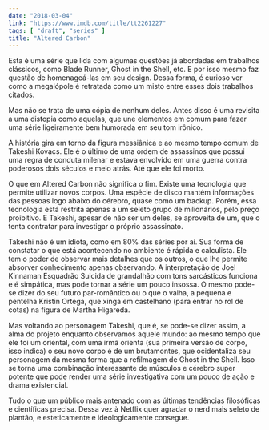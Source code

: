 ```yaml
---
date: "2018-03-04"
link: "https://www.imdb.com/title/tt2261227"
tags: [ "draft", "series" ]
title: "Altered Carbon"
---
```

Esta é uma série que lida com algumas questões já abordadas em trabalhos clássicos, como Blade Runner, Ghost in the Shell, etc. E por isso mesmo faz questão de homenageá-las em seu design. Dessa forma, é curioso ver como a megalópole é retratada como um misto entre esses dois trabalhos citados.

Mas não se trata de uma cópia de nenhum deles. Antes disso é uma revisita a uma distopia como aquelas, que une elementos em comum para fazer uma série ligeiramente bem humorada em seu tom irônico.

A história gira em torno da figura messiânica e ao mesmo tempo comum de Takeshi Kovacs. Ele é o último de uma ordem de assassinos que possui uma regra de conduta milenar e estava envolvido em uma guerra contra poderosos dois séculos e meio atrás. Até que ele foi morto.

O que em Altered Carbon não significa o fim. Existe uma tecnologia que permite utilizar novos corpos. Uma espécie de disco mantém informações das pessoas logo abaixo do cérebro, quase como um backup. Porém, essa tecnologia está restrita apenas a um seleto grupo de milionários, pelo preço proibitivo. E Takeshi, apesar de não ser um deles, se aproveita de um, que o tenta contratar para investigar o próprio assassinato.

Takeshi não é um idiota, como em 80% das séries por aí. Sua forma de constatar o que está acontecendo no ambiente é rápida e calculista. Ele tem o poder de observar mais detalhes que os outros, o que lhe permite absorver conhecimento apenas observando. A interpretação de Joel Kinnaman Esquadrão Suicida de grandalhão com tons sarcásticos funciona e é simpática, mas pode tornar a série um pouco insossa. O mesmo pode-se dizer do seu futuro par-romântico ou o que o valha, a pequena e pentelha Kristin Ortega, que xinga em castelhano (para entrar no rol de cotas) na figura de Martha Higareda.

Mas voltando ao personagem Takeshi, que é, se pode-se dizer assim, a alma do projeto enquanto observamos aquele mundo: ao mesmo tempo que ele foi um oriental, com uma irmã orienta (sua primeira versão de corpo, isso indica) o seu novo corpo é de um brutamontes, que ocidentaliza seu personagem da mesma forma que a refilmagem de Ghost in the Shell. Isso se torna uma combinação interessante de músculos e cérebro super potente que pode render uma série investigativa com um pouco de ação e drama existencial.

Tudo o que um público mais antenado com as últimas tendências filosóficas e científicas precisa. Dessa vez à Netflix quer agradar o nerd mais seleto de plantão, e esteticamente e ideologicamente consegue.
